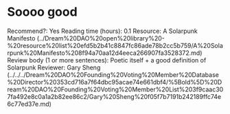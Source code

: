 # Soooo good

Recommend?: Yes
Reading time (hours): 0.1
Resource: A Solarpunk Manifesto (../Dream%20DAO%20open%20library%20-%20resource%20list%20efd5b2b41c8847fc86ade78b2cc5b759/A%20Solarpunk%20Manifesto%208f94a70aa12d4eeca266907fa3528372.md)
Review body (1 or more sentences): Poetic itself + a good definition of Solarpunk
Reviewer: Gary Sheng (../../../Dream%20DAO%20Founding%20Voting%20Member%20Database%20Director%20353cd716a7f64dbc95acae74e661dbf4/%5Bold%5D%20Dream%20DAO%20Founding%20Voting%20Member%20List%203f9caac307fa492e8c0a1a2b82ee86c2/Gary%20Sheng%20f05f7b7191b242189ffc74e6c77ed37e.md)